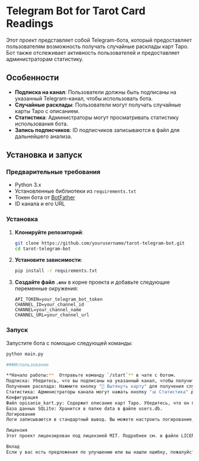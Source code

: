 # Telegram Bot for Tarot Card Readings

Этот проект представляет собой Telegram-бота, который предоставляет пользователям возможность получать случайные расклады карт Таро. Бот также отслеживает активность пользователей и предоставляет администраторам статистику.

## Особенности

- **Подписка на канал**: Пользователи должны быть подписаны на указанный Telegram-канал, чтобы использовать бота.
- **Случайные расклады**: Пользователи могут получать случайные карты Таро с описанием.
- **Статистика**: Администраторы могут просматривать статистику использования бота.
- **Запись подписчиков**: ID подписчиков записываются в файл для дальнейшего анализа.

## Установка и запуск

### Предварительные требования

- Python 3.x
- Установленные библиотеки из `requirements.txt`
- Токен бота от [BotFather](https://core.telegram.org/bots#botfather)
- ID канала и его URL

### Установка

1. **Клонируйте репозиторий**:

    ```bash
    git clone https://github.com/yourusername/tarot-telegram-bot.git
    cd tarot-telegram-bot
    ```

2. **Установите зависимости**:

    ```bash
    pip install -r requirements.txt
    ```

3. **Создайте файл `.env`** в корне проекта и добавьте следующие переменные окружения:

    ```
    API_TOKEN=your_telegram_bot_token
    CHANNEL_ID=your_channel_id
    CHANNEL=your_channel_name
    CHANNEL_URL=your_channel_url
    ```

### Запуск

Запустите бота с помощью следующей команды:

```bash
python main.py

###Использование

**Начало работы:**  Отправьте команду `/start`** в чате с ботом.
Подписка: Убедитесь, что вы подписаны на указанный канал, чтобы получить доступ к функциям бота.
Получение расклада: Нажмите кнопку "🎴 Вытянуть карту" для получения случайной карты Таро.
Статистика: Администраторы канала могут нажать кнопку "📊 Статистика" для просмотра статистики использования бота.
Конфигурация
Файл opisanie_kart.py: Содержит описание карт Таро. Убедитесь, что он правильно настроен.
База данных SQLite: Хранится в папке data в файле users.db.
Логирование
Логи записываются в стандартный вывод. Вы можете настроить логирование, изменив конфигурацию в коде.

Лицензия
Этот проект лицензирован под лицензией MIT. Подробнее см. в файле LICENSE.

Вклад
Если у вас есть предложения по улучшению или вы нашли ошибку, пожалуйста, создайте issue или отправьте pull request.




